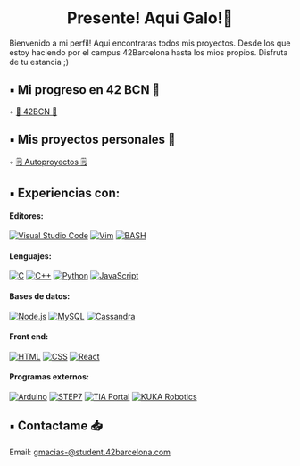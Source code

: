 <h1 align="center"> Presente! Aqui Galo!👋 </h1>

Bienvenido a mi perfil! Aqui encontraras todos mis proyectos. Desde los que estoy haciendo por el campus 42Barcelona hasta los mios propios. Disfruta de tu estancia ;)

## ▪️ Mi progreso en 42 BCN 🌠

◦ [👾 42BCN 👾](https://github.com/gjmacias/42BCN)

## ▪️ Mis proyectos personales 🧐

◦ [🗒️ Autoproyectos 🗒️](https://github.com/gjmacias/autoproyectos)

## ▪️ Experiencias con:
#### Editores:
[![Visual Studio Code](https://img.shields.io/badge/Visual%20Studio%20Code-0078d7.svg?style=for-the-badge&logo=visual-studio-code&logoColor=white)](https://code.visualstudio.com/)
[![Vim](https://img.shields.io/badge/VIM-%2311AB00.svg?style=for-the-badge&logo=vim&logoColor=white)](https://www.vim.org/)
[![BASH](https://img.shields.io/badge/-BASH-000000?style=for-the-badge&logo=gnu-bash&logoColor=white)](https://www.gnu.org/software/bash/)

#### Lenguajes:
[![C](https://img.shields.io/badge/c-%2300599C.svg?style=for-the-badge&logo=c&logoColor=white)](https://devdocs.io/c/)
[![C++](https://img.shields.io/badge/C++-%2300599C.svg?style=for-the-badge&logo=c%2B%2B&logoColor=white)](https://isocpp.org/)
[![Python](https://img.shields.io/badge/python-3670A0?style=for-the-badge&logo=python&logoColor=ffdd54)](https://www.python.org/)
[![JavaScript](https://img.shields.io/badge/javascript-%23323330.svg?style=for-the-badge&logo=javascript&logoColor=%23F7DF1E)](https://developer.mozilla.org/en-US/docs/Web/JavaScript)

#### Bases de datos:
[![Node.js](https://img.shields.io/badge/Node.js-%2343853D.svg?style=for-the-badge&logo=node.js&logoColor=white)](https://nodejs.org/)
[![MySQL](https://img.shields.io/badge/MySQL-%234479A1.svg?style=for-the-badge&logo=mysql&logoColor=white)](https://www.mysql.com/)
[![Cassandra](https://img.shields.io/badge/Apache%20Cassandra-%231287B1.svg?style=for-the-badge&logo=apache-cassandra&logoColor=white)](https://cassandra.apache.org/)

#### Front end:
[![HTML](https://img.shields.io/badge/HTML-%23E34F26.svg?style=for-the-badge&logo=html5&logoColor=white)](https://developer.mozilla.org/en-US/docs/Web/HTML)
[![CSS](https://img.shields.io/badge/CSS-%231572B6.svg?style=for-the-badge&logo=css3&logoColor=white)](https://developer.mozilla.org/en-US/docs/Web/CSS)
[![React](https://img.shields.io/badge/React-%2320232A.svg?style=for-the-badge&logo=react&logoColor=61DAFB)](https://reactjs.org/)

#### Programas externos:
[![Arduino](https://img.shields.io/badge/Arduino-%2300979D.svg?style=for-the-badge&logo=arduino&logoColor=white)](https://www.arduino.cc/)
[![STEP7](https://img.shields.io/badge/STEP7-%23D3D3D3.svg?style=for-the-badge&logo=siemens&logoColor=white)](https://en.wikipedia.org/wiki/SIMATIC_STEP_7)
[![TIA Portal](https://img.shields.io/badge/TIA%20Portal-%238A2BE2.svg?style=for-the-badge&logo=siemens&logoColor=white)](https://en.wikipedia.org/wiki/TIA_Portal)
[![KUKA Robotics](https://img.shields.io/badge/KUKA%20Robotics-%23FFD500.svg?style=for-the-badge&logo=kuka&logoColor=black)](https://www.kuka.com/)

## ▪️ Contactame 📥

Email: gmacias-@student.42barcelona.com
<!--
**gjmacias/gjmacias** is a ✨ _special_ ✨ repository because its `README.md` (this file) appears on your GitHub profile.

Here are some ideas to get you started:

- 🔭 I’m currently working on ...
- 🌱 I’m currently learning ...
- 👯 I’m looking to collaborate on ...
- 🤔 I’m looking for help with ...
- 💬 Ask me about ...
- 📫 How to reach me: ...
- 😄 Pronouns: ...
- ⚡ Fun fact: ...
-->
